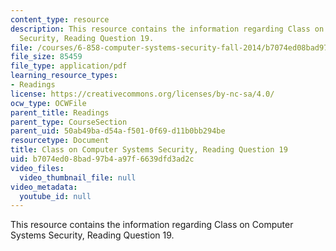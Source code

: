 ```yaml
---
content_type: resource
description: This resource contains the information regarding Class on Computer Systems
  Security, Reading Question 19.
file: /courses/6-858-computer-systems-security-fall-2014/b7074ed08bad97b4a97f6639dfd3ad2c_MIT6_858F14_Reading19.pdf
file_size: 85459
file_type: application/pdf
learning_resource_types:
- Readings
license: https://creativecommons.org/licenses/by-nc-sa/4.0/
ocw_type: OCWFile
parent_title: Readings
parent_type: CourseSection
parent_uid: 50ab49ba-d54a-f501-0f69-d11b0bb294be
resourcetype: Document
title: Class on Computer Systems Security, Reading Question 19
uid: b7074ed0-8bad-97b4-a97f-6639dfd3ad2c
video_files:
  video_thumbnail_file: null
video_metadata:
  youtube_id: null
---
```

This resource contains the information regarding Class on Computer Systems Security, Reading Question 19.